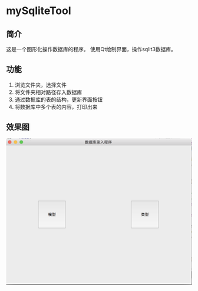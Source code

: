 # mySqliteTool

## 简介

这是一个图形化操作数据库的程序。
使用Qt绘制界面，操作sqlit3数据库。

## 功能

1. 浏览文件夹，选择文件
2. 将文件夹相对路径存入数据库
3. 通过数据库的表的结构，更新界面按钮
4. 将数据库中多个表的内容，打印出来

## 效果图

![result](./result.png)